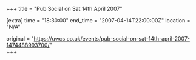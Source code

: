 +++
title = "Pub Social on Sat 14th April 2007"

[extra]
time = "18:30:00"
end_time = "2007-04-14T22:00:00Z"
location = "N/A"

original = "https://uwcs.co.uk/events/pub-social-on-sat-14th-april-2007-1474488993700/"    
+++



